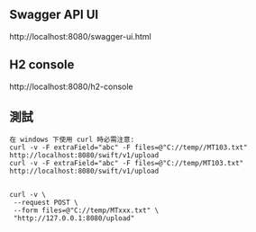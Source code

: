 ## Swagger API UI
http://localhost:8080/swagger-ui.html

## H2 console 
http://localhost:8080/h2-console

## 測試
 
    在 windows 下使用 curl 時必需注意:
    curl -v -F extraField="abc" -F files=@"C://temp//MT103.txt" http://localhost:8080/swift/v1/upload
    curl -v -F extraField="abc" -F files=@"C://temp/MT103.txt" http://localhost:8080/swift/v1/upload

 ```
  
 curl -v \
  --request POST \
  --form files=@"C://temp/MTxxx.txt" \
  "http://127.0.0.1:8080/upload" 
 ```